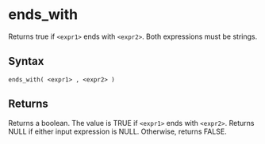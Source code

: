 # ends_with

Returns true if `<expr1>` ends with `<expr2>`. Both expressions must be strings.

## Syntax

```scopeql
ends_with( <expr1> , <expr2> )
```

## Returns

Returns a boolean. The value is TRUE if `<expr1>` ends with `<expr2>`. Returns NULL if either input expression is NULL. Otherwise, returns FALSE.
